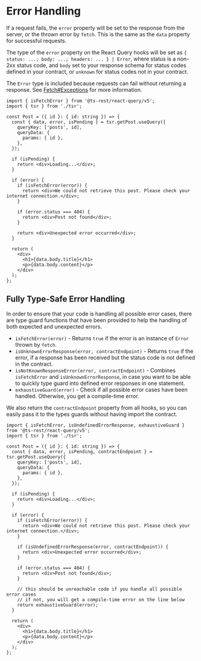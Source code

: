 # Error Handling

If a request fails, the `error` property will be set to the response from the server, or the thrown error by `fetch`. This is the same as the `data` property for successful requests.

The type of the `error` property on the React Query hooks will be set as `{ status: ...; body: ...; headers: ... } | Error`, where status is a non-2xx status code, and `body`
set to your response schema for status codes defined in your contract, or `unknown` for status codes not in your contract.

The `Error` type is included because requests can fail without returning a response. See [Fetch#Exceptions](https://developer.mozilla.org/en-US/docs/Web/API/Window/fetch#exceptions) for more information.

```tsx
import { isFetchError } from '@ts-rest/react-query/v5';
import { tsr } from './tsr';

const Post = ({ id }: { id: string }) => {
  const { data, error, isPending } = tsr.getPost.useQuery({
    queryKey: ['posts', id],
    queryData: {
      params: { id },
    },
  });

  if (isPending) {
    return <div>Loading...</div>;
  }

  if (error) {
    if (isFetchError(error)) {
      return <div>We could not retrieve this post. Please check your internet connection.</div>;
    }
    
    if (error.status === 404) {
      return <div>Post not found</div>;
    }

    return <div>Unexpected error occurred</div>;
  }

  return (
    <div>
      <h1>{data.body.title}</h1>
      <p>{data.body.content}</p>
    </div>
  );
};
```

## Fully Type-Safe Error Handling

In order to ensure that your code is handling all possible error cases, there are type guard functions that have been provided to help the handling of both expected and unexpected errors.

- `isFetchError(error)` - Returns `true` if the error is an instance of `Error` thrown by `fetch`.
- `isUnknownErrorResponse(error, contractEndpoint)` - Returns `true` if the error, if a response has been received but the status code is not defined in the contract.
- `isNotKnownResponseError(error, contractEndpoint)` - Combines `isFetchError` and `isUnknownErrorResponse`, in case you want to be able to quickly type guard into defined error responses in one statement.
- `exhaustiveGuard(error)` - Check if all possible error cases have been handled. Otherwise, you get a compile-time error.

We also return the `contractEndpoint` property from all hooks, so you can easily pass it to the types guards without having import the contract.

```tsx
import { isFetchError, isUndefinedErrorResponse, exhaustiveGuard } from '@ts-rest/react-query/v5';
import { tsr } from './tsr';

const Post = ({ id }: { id: string }) => {
  const { data, error, isPending, contractEndpoint } = tsr.getPost.useQuery({
    queryKey: ['posts', id],
    queryData: {
      params: { id },
    },
  });

  if (isPending) {
    return <div>Loading...</div>;
  }

  if (error) {
    if (isFetchError(error)) {
      return <div>We could not retrieve this post. Please check your internet connection.</div>;
    }
    
    if (isUndefinedErrorResponse(error, contractEndpoint)) {
      return <div>Unexpected error occurred</div>;
    }

    if (error.status === 404) {
      return <div>Post not found</div>;
    }

    // this should be unreachable code if you handle all possible error cases
    // if not, you will get a compile-time error on the line below
    return exhaustiveGuard(error);
  }

  return (
    <div>
      <h1>{data.body.title}</h1>
      <p>{data.body.content}</p>
    </div>
  );
};
```
